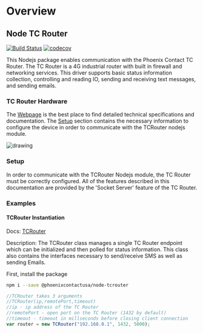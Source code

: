 # Overview



## Node TC Router

[![Build Status](https://travis-ci.org/PhoenixContactUSA/node-tcrouter.svg?branch=master)](https://travis-ci.org/PhoenixContactUSA/node-tcrouter)
[![codecov](https://codecov.io/gh/PhoenixContactUSA/node-tcrouter/branch/master/graph/badge.svg)](https://codecov.io/gh/PhoenixContactUSA/node-tcrouter)

This Nodejs package enables communication with the Phoenix Contact TC Router. The TC Router is a 4G industrial router with built in firewall and networking services. This driver supports basic status information collection, controlling and reading IO, sending and receiving text messages, and sending emails.

### TC Router Hardware

The [Webpage](https://www.phoenixcontact.com/online/portal/us/?uri=pxc-oc-itemdetail:pid=2702528&library=usen&pcck=P-08-01-03-01&tab=1&selectedCategory=ALL) is the best place to find detailed technical specifications and documentation. The [Setup]() section contains the necessary information to configure the device in order to communicate with the TCRouter nodejs module.

![drawing](https://www.phoenixcontact.com/assets/images_pr/product_photos/large/78395_1000_int_04.jpg)

### Setup

In order to communicate with the TCRouter Nodejs module, the TC Router must be correctly configured. All of the features described in this documentation are provided by the 'Socket Server' feature of the TC Router.

### Examples

#### TCRouter Instantiation

Docs: [TCRouter](https://github.com/PhoenixContactUSA/node-tcrouter/tree/d8d2a587e17db5800492ec62ee00589935ff8d98/docs/tcrouter.md)

Description: The TCRouter class manages a single TC Router endpoint which can be initialized and then polled for status information. This class also contains the interfaces necessary to send/receive SMS as well as sending Emails.

First, install the package

```bash
npm i --save @phoenixcontactusa/node-tcrouter
```

```javascript
//TCRouter takes 3 arguments
//TCRouter(ip,remotePort,timeout)
//ip - ip address of the TC Router
//remotePort - open port on the TC Router (1432 by default)
//timeout - timeout in millseconds before closing client connection
var router = new TCRouter("192.168.0.1", 1432, 5000);
```

